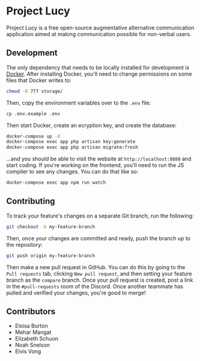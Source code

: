 # Project Lucy

Project Lucy is a free open-source augmentative alternative communication application aimed at making communication possible for non-verbal users.

## Development

The only dependency that needs to be locally installed for development is [Docker](https://www.docker.com/get-started). After installing Docker, you'll need to change permissions on some files that Docker writes to:
```bash
chmod -R 777 storage/
```

Then, copy the environment variables over to the `.env` file:
```bash
cp .env.example .env
```

Then start Docker, create an ecryption key, and create the database:
```bash
docker-compose up -d
docker-compose exec app php artisan key:generate
docker-compose exec app php artisan migrate:fresh
```

...and you should be able to visit the website at `http://localhost:8080` and start coding. If you're working on the frontend, you'll need to run the JS compiler to see any changes. You can do that like so:
```bash
docker-compose exec app npm run watch
```

## Contributing

To track your feature's changes on a separate Git branch, run the following:

```bash
git checkout -b my-feature-branch
```

Then, once your changes are committed and ready, push the branch up to the repository:

```bash
git push origin my-feature-branch
```

Then make a new pull request in GitHub. You can do this by going to the `Pull requests` tab, clicking `New pull request`, and then setting your feature branch as the `compare` branch. Once your pull request is created, post a link in the `#pull-requests` room of the Discord. Once another teammate has pulled and verified your changes, you're good to merge!

## Contributors

- Eloisa Burton
- Mehar Mangat
- Elizabeth Schuon
- Noah Snelson
- Elvis Vong

